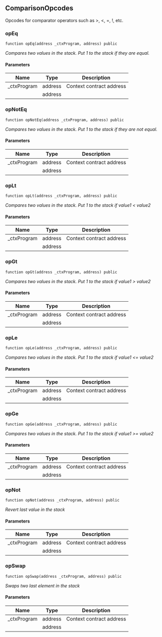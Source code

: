 ## ComparisonOpcodes

Opcodes for comparator operators such as >, <, =, !, etc.

### opEq

```solidity
function opEq(address _ctxProgram, address) public
```

_Compares two values in the stack. Put 1 to the stack if they are equal._

#### Parameters

| Name | Type | Description |
| ---- | ---- | ----------- |
| _ctxProgram | address | Context contract address |
|  | address |  |

### opNotEq

```solidity
function opNotEq(address _ctxProgram, address) public
```

_Compares two values in the stack. Put 1 to the stack if they are not equal._

#### Parameters

| Name | Type | Description |
| ---- | ---- | ----------- |
| _ctxProgram | address | Context contract address |
|  | address |  |

### opLt

```solidity
function opLt(address _ctxProgram, address) public
```

_Compares two values in the stack. Put 1 to the stack if value1 < value2_

#### Parameters

| Name | Type | Description |
| ---- | ---- | ----------- |
| _ctxProgram | address | Context contract address |
|  | address |  |

### opGt

```solidity
function opGt(address _ctxProgram, address) public
```

_Compares two values in the stack. Put 1 to the stack if value1 > value2_

#### Parameters

| Name | Type | Description |
| ---- | ---- | ----------- |
| _ctxProgram | address | Context contract address |
|  | address |  |

### opLe

```solidity
function opLe(address _ctxProgram, address) public
```

_Compares two values in the stack. Put 1 to the stack if value1 <= value2_

#### Parameters

| Name | Type | Description |
| ---- | ---- | ----------- |
| _ctxProgram | address | Context contract address |
|  | address |  |

### opGe

```solidity
function opGe(address _ctxProgram, address) public
```

_Compares two values in the stack. Put 1 to the stack if value1 >= value2_

#### Parameters

| Name | Type | Description |
| ---- | ---- | ----------- |
| _ctxProgram | address | Context contract address |
|  | address |  |

### opNot

```solidity
function opNot(address _ctxProgram, address) public
```

_Revert last value in the stack_

#### Parameters

| Name | Type | Description |
| ---- | ---- | ----------- |
| _ctxProgram | address | Context contract address |
|  | address |  |

### opSwap

```solidity
function opSwap(address _ctxProgram, address) public
```

_Swaps two last element in the stack_

#### Parameters

| Name | Type | Description |
| ---- | ---- | ----------- |
| _ctxProgram | address | Context contract address |
|  | address |  |

